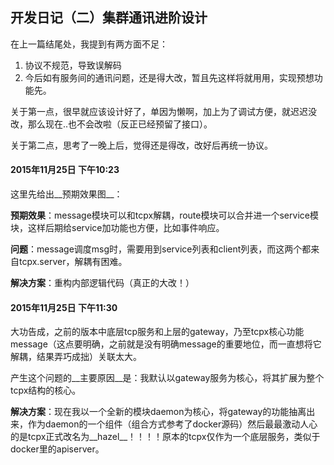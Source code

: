 开发日记（二）集群通讯进阶设计
-------------------------
在上一篇结尾处，我提到有两方面不足：

1. 协议不规范，导致误解码
2. 今后如有服务间的通讯问题，还是得大改，暂且先这样将就用用，实现预想功能先。

关于第一点，很早就应该设计好了，单因为懒啊，加上为了调试方便，就迟迟没改，那么现在..也不会改啦（反正已经预留了接口）。

关于第二点，思考了一晚上后，觉得还是得改，改好后再统一协议。

#### 2015年11月25日 下午10:23
这里先给出__预期效果图__：



__预期效果__：message模块可以和tcpx解耦，route模块可以合并进一个service模块，这样后期给service加功能也方便，比如事件响应。

__问题__：message调度msg时，需要用到service列表和client列表，而这两个都来自tcpx.server，解耦有困难。

__解决方案__：重构内部逻辑代码（真正的大改！）

#### 2015年11月25日 下午11:30
大功告成，之前的版本中底层tcp服务和上层的gateway，乃至tcpx核心功能message（这点要明确，之前就是没有明确message的重要地位，而一直想将它解耦，结果弄巧成拙）关联太大。

产生这个问题的__主要原因__是：我默认以gateway服务为核心，将其扩展为整个tcpx结构的核心。

__解决方案__：现在我以一个全新的模块daemon为核心，将gateway的功能抽离出来，作为daemon的一个组件（组合方式参考了docker源码）然后最最激动人心的是tcpx正式改名为__hazel__！！！！原本的tcpx仅作为一个底层服务，类似于docker里的apiserver。
